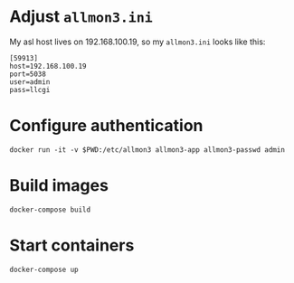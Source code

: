 # Adjust `allmon3.ini`
My asl host lives on 192.168.100.19, so my `allmon3.ini` looks like this:
```
[59913]
host=192.168.100.19
port=5038
user=admin
pass=llcgi
```

# Configure authentication
`docker run -it -v $PWD:/etc/allmon3 allmon3-app allmon3-passwd admin`

# Build images
`docker-compose build`

# Start containers
`docker-compose up`


